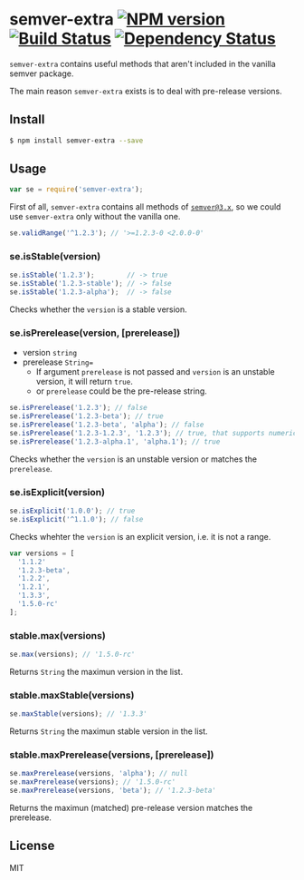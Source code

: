 # semver-extra [![NPM version](https://badge.fury.io/js/semver-extra.svg)](http://badge.fury.io/js/semver-extra) [![Build Status](https://travis-ci.org/kaelzhang/node-semver-extra.svg?branch=master)](https://travis-ci.org/kaelzhang/node-semver-extra) [![Dependency Status](https://gemnasium.com/kaelzhang/node-semver-extra.svg)](https://gemnasium.com/kaelzhang/node-semver-extra)

`semver-extra` contains useful methods that aren't included in the vanilla semver package.

The main reason `semver-extra` exists is to deal with pre-release versions.

## Install

```bash
$ npm install semver-extra --save
```

## Usage

```js
var se = require('semver-extra');
```

First of all, `semver-extra` contains all methods of [`semver@3.x`](https://www.npmjs.org/package/semver), so we could use `semver-extra` only without the vanilla one.

```js
se.validRange('^1.2.3'); // '>=1.2.3-0 <2.0.0-0'
```

### se.isStable(version)

```js
se.isStable('1.2.3');        // -> true
se.isStable('1.2.3-stable'); // -> false
se.isStable('1.2.3-alpha');  // -> false
```

Checks whether the `version` is a stable version.

### se.isPrerelease(version, [prerelease])

- version `string`
- prerelease `String=` 
  - If argument `prerelease` is not passed and `version` is an unstable version, it will return `true`.
  - or `prerelease` could be the pre-release string.

```js
se.isPrerelease('1.2.3'); // false
se.isPrerelease('1.2.3-beta'); // true
se.isPrerelease('1.2.3-beta', 'alpha'); // false
se.isPrerelease('1.2.3-1.2.3', '1.2.3'); // true, that supports numeric prerelease versions
se.isPrerelease('1.2.3-alpha.1', 'alpha.1'); // true
```

Checks whether the `version` is an unstable version or matches the `prerelease`.


### se.isExplicit(version)

```js
se.isExplicit('1.0.0'); // true
se.isExplicit('^1.1.0'); // false
```

Checks whehter the `version` is an explicit version, i.e. it is not a range.


```js
var versions = [
  '1.1.2'
  '1.2.3-beta',
  '1.2.2',
  '1.2.1',
  '1.3.3',
  '1.5.0-rc'
];
```

### stable.max(versions)

```js
se.max(versions); // '1.5.0-rc'
```

Returns `String` the maximun version in the list.


### stable.maxStable(versions)

```js
se.maxStable(versions); // '1.3.3'
```

Returns `String` the maximun stable version in the list.

### stable.maxPrerelease(versions, [prerelease])

```js
se.maxPrerelease(versions, 'alpha'); // null
se.maxPrerelease(versions); // '1.5.0-rc'
se.maxPrerelease(versions, 'beta'); // '1.2.3-beta'
```

Returns the maximun (matched) pre-release version matches the prerelease.


## License

MIT
